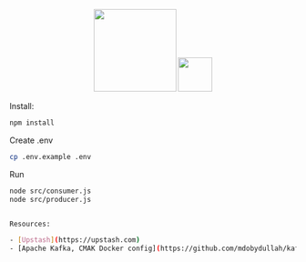 <p align="center">
    <img src="https://cdn.shouts.dev/media/400/apache-kafka-logo.png" width="145"/>
    <img src="https://cdn.shouts.dev/media/430/nodejs.svg" width="60"/>
</p>

Install:

```bash
npm install
```

Create .env

```bash
cp .env.example .env
```

Run
```bash
node src/consumer.js
node src/producer.js


Resources:

- [Upstash](https://upstash.com)
- [Apache Kafka, CMAK Docker config](https://github.com/mdobydullah/kafka-cmak-docker)